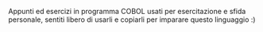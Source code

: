 Appunti ed esercizi in programma COBOL usati per esercitazione e sfida personale, sentiti libero di usarli e copiarli per imparare questo linguaggio :)
